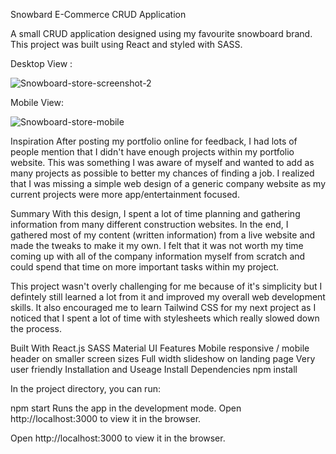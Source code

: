 Snowbard E-Commerce CRUD Application

A small CRUD application designed using my favourite snowboard brand. This project was built using React and styled with SASS.

Desktop View :

![Snowboard-store-screenshot-2](https://user-images.githubusercontent.com/101522330/211152358-62f7cc2e-d380-4826-a46f-0f09b64be7b9.png)

Mobile View:

![Snowboard-store-mobile](https://user-images.githubusercontent.com/101522330/211152368-e12dcd30-ec2e-4fce-89c9-21ef11e40ea9.png)

Inspiration
After posting my portfolio online for feedback, I had lots of people mention that I didn't have enough projects within my portfolio website. This was something I was aware of myself and wanted to add as many projects as possible to better my chances of finding a job. I realized that I was missing a simple web design of a generic company website as my current projects were more app/entertainment focused.

Summary
With this design, I spent a lot of time planning and gathering information from many different construction websites. In the end, I gathered most of my content (written information) from a live website and made the tweaks to make it my own. I felt that it was not worth my time coming up with all of the company information myself from scratch and could spend that time on more important tasks within my project.

This project wasn't overly challenging for me because of it's simplicity but I defintely still learned a lot from it and improved my overall web development skills. It also encouraged me to learn Tailwind CSS for my next project as I noticed that I spent a lot of time with stylesheets which really slowed down the process.

Built With
React.js
SASS
Material UI
Features
Mobile responsive / mobile header on smaller screen sizes
Full width slideshow on landing page
Very user friendly
Installation and Useage
Install Dependencies
npm install

In the project directory, you can run:

npm start
Runs the app in the development mode. Open http://localhost:3000 to view it in the browser.

Open http://localhost:3000 to view it in the browser.
